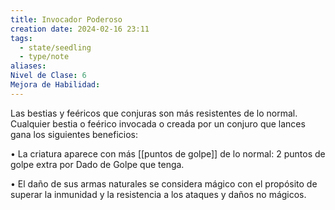 ```yaml
---
title: Invocador Poderoso
creation date: 2024-02-16 23:11
tags:
  - state/seedling
  - type/note
aliases: 
Nivel de Clase: 6
Mejora de Habilidad:
---
```

Las bestias y feéricos que conjuras son más resistentes de lo normal. Cualquier bestia o feérico
invocada o creada por un conjuro que lances gana los siguientes beneficios:

• La criatura aparece con más [[puntos de golpe]] de lo normal: 2 puntos de golpe extra por Dado de
Golpe que tenga.

• El daño de sus armas naturales se considera mágico con el propósito de superar la inmunidad y la resistencia a los ataques y daños no mágicos.
